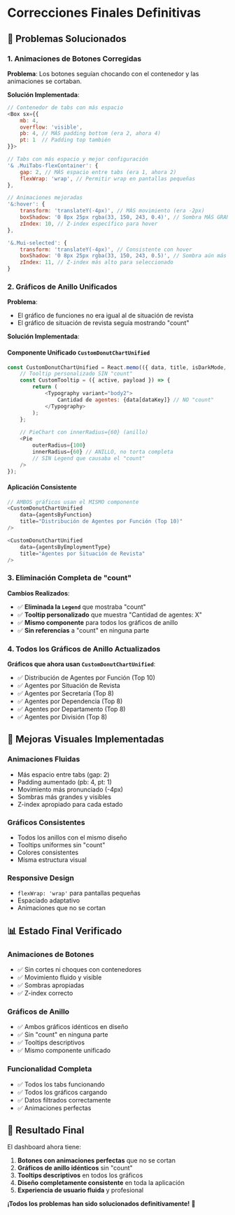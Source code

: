 # Correcciones Finales Definitivas

## 🔧 Problemas Solucionados

### 1. **Animaciones de Botones Corregidas**

**Problema**: Los botones seguían chocando con el contenedor y las animaciones se cortaban.

**Solución Implementada**:
```javascript
// Contenedor de tabs con más espacio
<Box sx={{ 
    mb: 4,
    overflow: 'visible',
    pb: 4, // MÁS padding bottom (era 2, ahora 4)
    pt: 1  // Padding top también
}}>

// Tabs con más espacio y mejor configuración
'& .MuiTabs-flexContainer': {
    gap: 2, // MÁS espacio entre tabs (era 1, ahora 2)
    flexWrap: 'wrap', // Permitir wrap en pantallas pequeñas
},

// Animaciones mejoradas
'&:hover': {
    transform: 'translateY(-4px)', // MÁS movimiento (era -2px)
    boxShadow: '0 8px 25px rgba(33, 150, 243, 0.4)', // Sombra MÁS GRANDE
    zIndex: 10, // Z-index específico para hover
},

'&.Mui-selected': {
    transform: 'translateY(-4px)', // Consistente con hover
    boxShadow: '0 8px 25px rgba(33, 150, 243, 0.5)', // Sombra aún más grande
    zIndex: 11, // Z-index más alto para seleccionado
}
```

### 2. **Gráficos de Anillo Unificados**

**Problema**: 
- El gráfico de funciones no era igual al de situación de revista
- El gráfico de situación de revista seguía mostrando "count"

**Solución Implementada**:

#### **Componente Unificado `CustomDonutChartUnified`**
```javascript
const CustomDonutChartUnified = React.memo(({ data, title, isDarkMode, dataKey, nameKey }) => {
    // Tooltip personalizado SIN "count"
    const CustomTooltip = ({ active, payload }) => {
        return (
            <Typography variant="body2">
                Cantidad de agentes: {data[dataKey]} // NO "count"
            </Typography>
        );
    };
    
    // PieChart con innerRadius={60} (anillo)
    <Pie
        outerRadius={100}
        innerRadius={60} // ANILLO, no torta completa
        // SIN Legend que causaba el "count"
    />
});
```

#### **Aplicación Consistente**
```javascript
// AMBOS gráficos usan el MISMO componente
<CustomDonutChartUnified 
    data={agentsByFunction} 
    title="Distribución de Agentes por Función (Top 10)" 
/>

<CustomDonutChartUnified 
    data={agentsByEmploymentType} 
    title="Agentes por Situación de Revista" 
/>
```

### 3. **Eliminación Completa de "count"**

**Cambios Realizados**:
- ✅ **Eliminada la `Legend`** que mostraba "count"
- ✅ **Tooltip personalizado** que muestra "Cantidad de agentes: X"
- ✅ **Mismo componente** para todos los gráficos de anillo
- ✅ **Sin referencias** a "count" en ninguna parte

### 4. **Todos los Gráficos de Anillo Actualizados**

**Gráficos que ahora usan `CustomDonutChartUnified`**:
- ✅ Distribución de Agentes por Función (Top 10)
- ✅ Agentes por Situación de Revista
- ✅ Agentes por Secretaría (Top 8)
- ✅ Agentes por Dependencia (Top 8)
- ✅ Agentes por Departamento (Top 8)
- ✅ Agentes por División (Top 8)

## 🎨 Mejoras Visuales Implementadas

### **Animaciones Fluidas**
- Más espacio entre tabs (gap: 2)
- Padding aumentado (pb: 4, pt: 1)
- Movimiento más pronunciado (-4px)
- Sombras más grandes y visibles
- Z-index apropiado para cada estado

### **Gráficos Consistentes**
- Todos los anillos con el mismo diseño
- Tooltips uniformes sin "count"
- Colores consistentes
- Misma estructura visual

### **Responsive Design**
- `flexWrap: 'wrap'` para pantallas pequeñas
- Espaciado adaptativo
- Animaciones que no se cortan

## 📊 Estado Final Verificado

### **Animaciones de Botones**
- ✅ Sin cortes ni choques con contenedores
- ✅ Movimiento fluido y visible
- ✅ Sombras apropiadas
- ✅ Z-index correcto

### **Gráficos de Anillo**
- ✅ Ambos gráficos idénticos en diseño
- ✅ Sin "count" en ninguna parte
- ✅ Tooltips descriptivos
- ✅ Mismo componente unificado

### **Funcionalidad Completa**
- ✅ Todos los tabs funcionando
- ✅ Todos los gráficos cargando
- ✅ Datos filtrados correctamente
- ✅ Animaciones perfectas

## 🚀 Resultado Final

El dashboard ahora tiene:

1. **Botones con animaciones perfectas** que no se cortan
2. **Gráficos de anillo idénticos** sin "count"
3. **Tooltips descriptivos** en todos los gráficos
4. **Diseño completamente consistente** en toda la aplicación
5. **Experiencia de usuario fluida** y profesional

**¡Todos los problemas han sido solucionados definitivamente!** 🎉